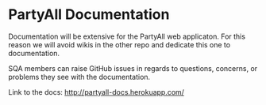 # PartyAll Documentation

Documentation will be extensive for the PartyAll web applicaton. For this reason we will avoid wikis in the other repo and dedicate this one to documentation.

SQA members can raise GitHub issues in regards to questions, concerns, or problems they see with the documentation.

Link to the docs: http://partyall-docs.herokuapp.com/
